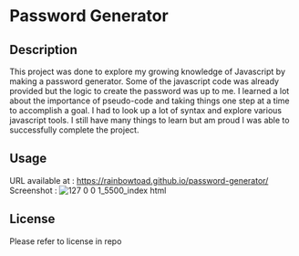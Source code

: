 # Password Generator

## Description

This project was done to explore my growing knowledge of Javascript by making a password generator. Some of the javascript code was already provided but the logic to create the password was up to me. I learned a lot about the importance of pseudo-code and taking things one step at a time to accomplish a goal. I had to look up a lot of syntax and explore various javascript tools. I still have many things to learn but am proud I was able to successfully complete the project. 


## Usage

URL available at : https://rainbowtoad.github.io/password-generator/
Screenshot : ![127 0 0 1_5500_index html](https://user-images.githubusercontent.com/111533301/193327294-a04389e4-541e-4be3-859a-4ce6bbd47eef.png)


## License

Please refer to license in repo
